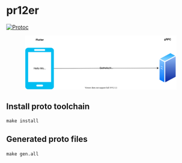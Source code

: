 # pr12er

[![Protoc](https://github.com/codingpot/pr12er/actions/workflows/protoc.yml/badge.svg)](https://github.com/codingpot/pr12er/actions/workflows/protoc.yml)

<div align="center">
<img src="./pr12er_diagram.svg" width="80%">
</div>

## Install proto toolchain

```shell
make install
```

## Generated proto files

```shell
make gen.all
```
